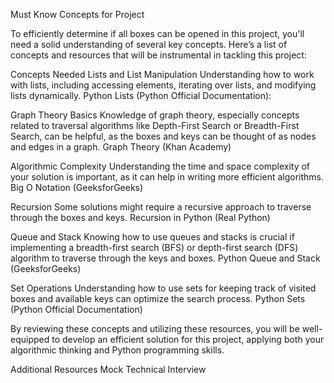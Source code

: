 Must Know Concepts for Project

To efficiently determine if all boxes can be opened in this project, you'll need a solid understanding of several key concepts. Here’s a list of concepts and resources that will be instrumental in tackling this project:

Concepts Needed
Lists and List Manipulation
Understanding how to work with lists, including accessing elements, iterating over lists, and modifying lists dynamically.
Python Lists (Python Official Documentation): 

Graph Theory Basics
Knowledge of graph theory, especially concepts related to traversal algorithms like Depth-First Search or Breadth-First Search, can be helpful, as the boxes and keys can be thought of as nodes and edges in a graph.
Graph Theory (Khan Academy)

Algorithmic Complexity
Understanding the time and space complexity of your solution is important, as it can help in writing more efficient algorithms.
Big O Notation (GeeksforGeeks)

Recursion
Some solutions might require a recursive approach to traverse through the boxes and keys.
Recursion in Python (Real Python)

Queue and Stack
Knowing how to use queues and stacks is crucial if implementing a breadth-first search (BFS) or depth-first search (DFS) algorithm to traverse through the keys and boxes.
Python Queue and Stack (GeeksforGeeks)

Set Operations
Understanding how to use sets for keeping track of visited boxes and available keys can optimize the search process.
Python Sets (Python Official Documentation)

By reviewing these concepts and utilizing these resources, you will be well-equipped to develop an efficient solution for this project, applying both your algorithmic thinking and Python programming skills.

Additional Resources
Mock Technical Interview